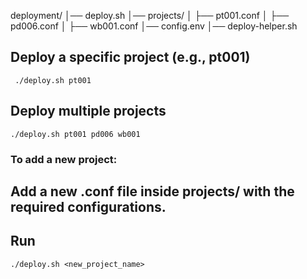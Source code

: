 deployment/
│── deploy.sh
│── projects/
│   ├── pt001.conf
│   ├── pd006.conf
│   ├── wb001.conf
│── config.env
│── deploy-helper.sh


## Deploy a specific project (e.g., pt001)
```  ./deploy.sh pt001 ```

## Deploy multiple projects
``` ./deploy.sh pt001 pd006 wb001 ```


### To add a new project:

## Add a new .conf file inside projects/ with the required configurations.
## Run 
``` ./deploy.sh <new_project_name> ```
